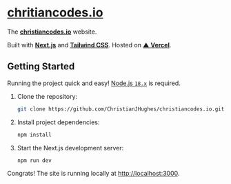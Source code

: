 # [chritiancodes.io](https://www.christiancodes.io)

The **[christiancodes.io](https://www.christiancodes.io)** website.

Built with **[Next.js](https://nextjs.org/)** and **[Tailwind CSS](https://tailwindcss.com/)**.
Hosted on **[▲ Vercel](https://vercel.com/)**.

## Getting Started

Running the project quick and easy! [Node.js `18.x`](https://nodejs.org/en/) is required.

1. Clone the repository:

    ```bash
    git clone https://github.com/ChristianJHughes/christiancodes.io.git
    ```

1. Install project dependencies:

    ```bash
    npm install
    ```

1. Start the Next.js development server:

    ```bash
    npm run dev
    ```

Congrats! The site is running locally at [http://localhost:3000](http://localhost:3000).
